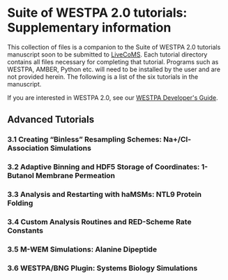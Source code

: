 # Suite of WESTPA 2.0 tutorials: Supplementary information
This collection of files is a companion to the Suite of WESTPA 2.0 tutorials manuscript soon to be submitted to [LiveCoMS](https://livecomsjournal.org/index.php/livecoms/). Each tutorial directory contains all files 
necessary for completing that tutorial. Programs such as WESTPA, AMBER, Python etc. will need to be 
installed by the user and are not provided herein. The following is a list of the six tutorials in the manuscript.

If you are interested in WESTPA 2.0, see our [WESTPA Developer's Guide](https://github.com/westpa/westpa/wiki/WESTPA-Developer's-Guide).
## Advanced Tutorials
### 3.1 Creating “Binless” Resampling Schemes: Na+/Cl- Association Simulations
### 3.2 Adaptive Binning and HDF5 Storage of Coordinates: 1-Butanol Membrane Permeation
### 3.3 Analysis and Restarting with haMSMs: NTL9 Protein Folding
### 3.4 Custom Analysis Routines and RED-Scheme Rate Constants 
### 3.5 M-WEM Simulations: Alanine Dipeptide
### 3.6 WESTPA/BNG Plugin: Systems Biology Simulations

